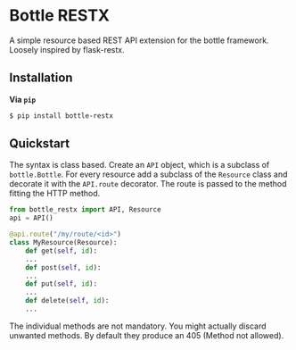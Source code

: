 # Bottle RESTX
A simple resource based REST API extension for the bottle framework. Loosely inspired by flask-restx.

## Installation
**Via `pip`**
```bash
$ pip install bottle-restx
```

## Quickstart
The syntax is class based. Create an `API` object, which is a subclass of `bottle.Bottle`. For every resource add a subclass of the `Resource` class and decorate it with the `API.route` decorator. The route is passed to the method fitting the HTTP method.
```python
from bottle_restx import API, Resource
api = API()

@api.route("/my/route/<id>")
class MyResource(Resource):
    def get(self, id):
    ...
    def post(self, id):
    ...
    def put(self, id):
    ...
    def delete(self, id):
    ...
```
The individual methods are not mandatory. You might actually discard unwanted methods. By default they produce an 405 (Method not allowed).